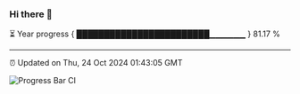 ### Hi there 👋

⏳ Year progress { ████████████████████████▁▁▁▁▁▁ } 81.17 %

---

⏰ Updated on Thu, 24 Oct 2024 01:43:05 GMT

![Progress Bar CI](https://github.com/ZhaoGui/ZhaoGui/workflows/Progress%20Bar%20CI/badge.svg)
